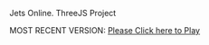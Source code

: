 Jets Online. ThreeJS Project

MOST RECENT VERSION: [Please Click here to Play](https://rawcdn.githack.com/alperenbutun/jets-online/a6e283a/index.html)

